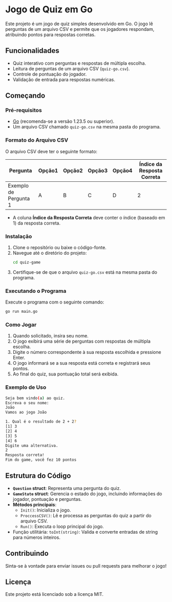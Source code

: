 
# Jogo de Quiz em Go

Este projeto é um jogo de quiz simples desenvolvido em Go. O jogo lê perguntas de um arquivo CSV e permite que os jogadores respondam, atribuindo pontos para respostas corretas.

## Funcionalidades
- Quiz interativo com perguntas e respostas de múltipla escolha.
- Leitura de perguntas de um arquivo CSV (`quiz-go.csv`).
- Controle de pontuação do jogador.
- Validação de entrada para respostas numéricas.

## Começando

### Pré-requisitos
- [Go](https://golang.org/doc/install) (recomenda-se a versão 1.23.5 ou superior).
- Um arquivo CSV chamado `quiz-go.csv` na mesma pasta do programa.

### Formato do Arquivo CSV
O arquivo CSV deve ter o seguinte formato:

| Pergunta          | Opção1 | Opção2 | Opção3 | Opção4 | Índice da Resposta Correta |
|--------------------|--------|--------|--------|--------|----------------------------|
| Exemplo de Pergunta 1 | A    | B      | C      | D      | 2                          |

- A coluna **Índice da Resposta Correta** deve conter o índice (baseado em 1) da resposta correta.

### Instalação
1. Clone o repositório ou baixe o código-fonte.
2. Navegue até o diretório do projeto:
   ```bash
   cd quiz-game
   ```
3. Certifique-se de que o arquivo `quiz-go.csv` está na mesma pasta do programa.

### Executando o Programa
Execute o programa com o seguinte comando:
```bash
go run main.go
```

### Como Jogar
1. Quando solicitado, insira seu nome.
2. O jogo exibirá uma série de perguntas com respostas de múltipla escolha.
3. Digite o número correspondente à sua resposta escolhida e pressione Enter.
4. O jogo informará se a sua resposta está correta e registrará seus pontos.
5. Ao final do quiz, sua pontuação total será exibida.

### Exemplo de Uso
```bash
Seja bem vindo(a) ao quiz.
Escreva o seu nome:
João
Vamos ao jogo João 

1. Qual é o resultado de 2 + 2?
[1] 3
[2] 4
[3] 5
[4] 6
Digite uma alternativa.
2
Resposta correta!
Fim do game, você fez 10 pontos
```

## Estrutura do Código
- **`Question` struct**: Representa uma pergunta do quiz.
- **`GameState` struct**: Gerencia o estado do jogo, incluindo informações do jogador, pontuação e perguntas.
- **Métodos principais**:
  - `Init()`: Inicializa o jogo.
  - `ProccessCSV()`: Lê e processa as perguntas do quiz a partir do arquivo CSV.
  - `Run()`: Executa o loop principal do jogo.
- Função utilitária: `toInt(string)`: Valida e converte entradas de string para números inteiros.

## Contribuindo
Sinta-se à vontade para enviar issues ou pull requests para melhorar o jogo!

## Licença
Este projeto está licenciado sob a licença MIT.

